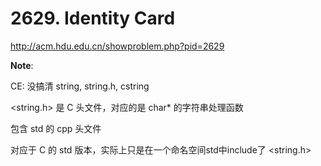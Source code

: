 # 2629. Identity Card

http://acm.hdu.edu.cn/showproblem.php?pid=2629

**Note**:

CE: 没搞清 string, string.h, cstring

<string.h> 是 C 头文件，对应的是 char* 的字符串处理函数

<string> 包含 std 的 cpp 头文件

<cstring> 对应于 C 的 std 版本，实际上只是在一个命名空间std中include了 <string.h>
